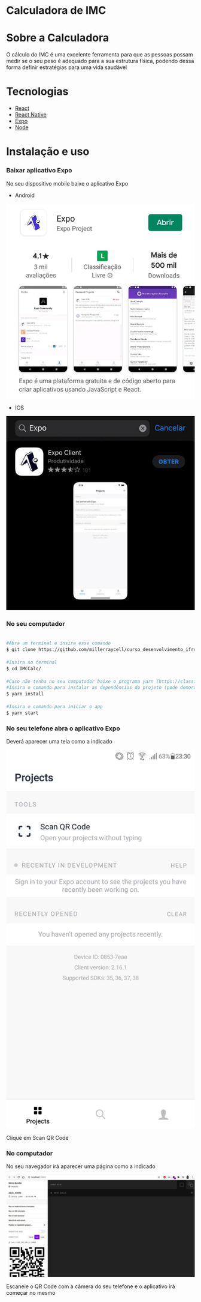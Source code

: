 # Calculadora de IMC

# Sobre a Calculadora

O cálculo do IMC é uma excelente ferramenta para que as pessoas possam medir
se o seu peso é adequado para a sua estrutura física, podendo dessa forma
definir estratégias para uma vida saudável

# Tecnologias
- [React](https://reactjs.org/)
- [React Native](https://reactnative.dev/)
- [Expo](https://expo.io/)
- [Node](https://nodejs.org/en/)

# Instalação e uso

### Baixar aplicativo Expo

No seu dispositivo mobile baixe o aplicativo Expo

- Android

<p align="center">
  <img src="./IMCCalc/assets/readme/android.jpeg" alt="Página inicial">
</p>

- IOS

<p align="center">
  <img src="./IMCCalc/assets/readme/ios.jpeg" alt="Página inicial">
</p>

### No seu computador

```bash

#Abra um terminal e insira esse comando
$ git clone https://github.com/millerraycell/curso_desenvolvimento_ifrr.git

#Insira no terminal
$ cd IMCCalc/

#Caso não tenha no seu computador baixe o programa yarn (https://classic.yarnpkg.com/en/docs/install/)
#Insira o comando para instalar as dependências do projeto (pode demorar)
$ yarn install

#Insira o comando para iniciar o app
$ yarn start
```

### No seu telefone abra o aplicativo Expo

Deverá aparecer uma tela como a indicado

<p align="center">
  <img src="./IMCCalc/assets/readme/expo.jpeg" alt="Página inicial">
</p>

Clique em Scan QR Code

### No computador

No seu navegador irá aparecer uma página como a indicado

<p align="center">
  <img src="./IMCCalc/assets/readme/computador_expo.jpeg" alt="Página inicial">
</p>

Escaneie o QR Code com a câmera do seu telefone e o aplicativo irá começar no mesmo

